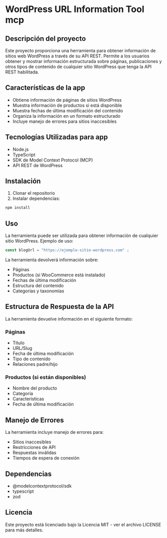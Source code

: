 # WordPress URL Information Tool mcp


## Descripción del proyecto
Este proyecto proporciona una herramienta para obtener información de sitios web WordPress a través de su API REST. Permite a los usuarios obtener y mostrar información estructurada sobre páginas, publicaciones y otros tipos de contenido de cualquier sitio WordPress que tenga la API REST habilitada.

## Características de la app
- Obtiene información de páginas de sitios WordPress
- Muestra información de productos si está disponible
- Muestra fechas de última modificación del contenido
- Organiza la información en un formato estructurado
- Incluye manejo de errores para sitios inaccesibles

## Tecnologías Utilizadas para app
- Node.js
- TypeScript
- SDK de Model Context Protocol (MCP)
- API REST de WordPress

## Instalación
1. Clonar el repositorio
2. Instalar dependencias:
```bash
npm install
```

## Uso
La herramienta puede ser utilizada para obtener información de cualquier sitio WordPress. Ejemplo de uso:

```typescript
const blogUrl = "https://ejemplo-sitio-wordpress.com" ;
```

La herramienta devolverá información sobre:
- Páginas
- Productos (si WooCommerce está instalado)
- Fechas de última modificación
- Estructura del contenido
- Categorías y taxonomías

## Estructura de Respuesta de la API
La herramienta devuelve información en el siguiente formato:

### Páginas
- Título
- URL/Slug
- Fecha de última modificación
- Tipo de contenido
- Relaciones padre/hijo

### Productos (si están disponibles)
- Nombre del producto
- Categoría
- Características
- Fecha de última modificación

## Manejo de Errores
La herramienta incluye manejo de errores para:
- Sitios inaccesibles
- Restricciones de API
- Respuestas inválidas
- Tiempos de espera de conexión

## Dependencias
- @modelcontextprotocol/sdk
- typescript
- zod

## Licencia
Este proyecto está licenciado bajo la Licencia MIT - ver el archivo LICENSE para más detalles.